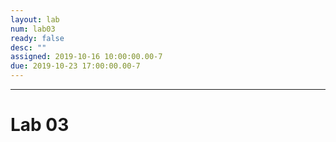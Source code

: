 ```yaml
---
layout: lab
num: lab03
ready: false
desc: ""
assigned: 2019-10-16 10:00:00.00-7
due: 2019-10-23 17:00:00.00-7
---
```


***

# Lab 03

